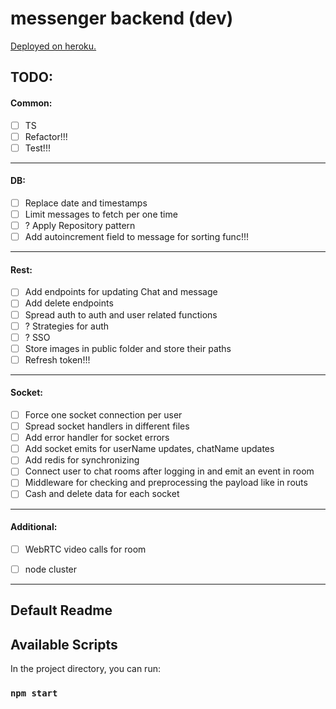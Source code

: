 # messenger backend (dev)

[Deployed on heroku.](https://messenger-interview.herokuapp.com/)

## TODO:
#### Common:
- [ ] TS
- [ ] Refactor!!!
- [ ] Test!!!
---
#### DB:
- [ ] Replace date and timestamps 
- [ ] Limit messages to fetch per one time
- [ ] ? Apply Repository pattern
- [ ] Add autoincrement field to message for sorting func!!!
---
#### Rest:
- [ ] Add endpoints for updating Chat and message
- [ ] Add delete endpoints
- [ ] Spread auth to auth and user related functions
- [ ] ? Strategies for auth
- [ ] ? SSO
- [ ] Store images in public folder and store their paths
- [ ] Refresh token!!!
---
#### Socket:
- [ ] Force one socket connection per user
- [ ] Spread socket handlers in different files
- [ ] Add error handler for socket errors
- [ ] Add socket emits for userName updates, chatName updates
- [ ] Add redis for synchronizing
- [ ] Connect user to chat rooms after logging in and emit an event in room
- [ ] Middleware for checking and preprocessing the payload like in routs 
- [ ] Cash and delete data for each socket
---
#### Additional:
- [ ] WebRTC video calls for room
- [ ] node cluster


---
Default Readme
---

## Available Scripts

In the project directory, you can run:

### `npm start`
